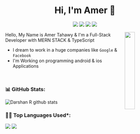 <h1 align="center">Hi, I'm Amer 👋</h1>
<p align="center">
  <!--  <a target="_blank" href="https://twitter.com/mohamed_abusrea"><img src="https://img.shields.io/badge/twitter-%231FA1F1?style=flat&logo=twitter&logoColor=white"/></a>-->
    <a target="_blank" href="https://www.linkedin.com/in/amer-mohammed-b1124b21b/"><img src="https://img.shields.io/badge/linkedin-%230177B5?style=flat&logo=linkedin&logoColor=white"/></a>
    <a target="_blank" href="https://www.youtube.com/channel/UCqtt3IsT4M6byJ8E2PjiBrw"><img src="https://img.shields.io/badge/youtube-%23FF0000?style=flat&logo=youtube&logoColor=white"/></a>
    <a target="_blank" href="https://www.instagram.com/tahawy111/"><img src="https://img.shields.io/badge/instagram-%23E4415F?style=flat&logo=instagram&logoColor=white"/></a>
        <a target="_blank" href="https://web.facebook.com/profile.php?id=100011964761632"><img src="https://img.shields.io/badge/facebook-%231877F2?style=flat&logo=facebook&logoColor=white"/></a>
  </p>

<img src="https://www.linkpicture.com/q/MY-Logo-1.png" align="right" width="25%"/>



Hello, My Name is Amer Tahawy & I'm a Full-Stack Developer with MERN STACK & TypeScript
- I dream to work in a huge companies like `Google` & `Facebook`
- I'm Working on programming android & ios Applications

<br/>

<!--   Stats -->
### 📊 GitHub Stats:
![Darshan R github stats](https://github-readme-stats.vercel.app/api?username=Shuruhatik&theme=nord&show_icons=true&count_private=true)



### 👨‍💻 Top Languages Used*:
![](https://github-profile-summary-cards.vercel.app/api/cards/repos-per-language?username=tahawy111&theme=nord_dark)
![](https://github-profile-summary-cards.vercel.app/api/cards/most-commit-language?username=tahawy111&theme=nord_dark)
